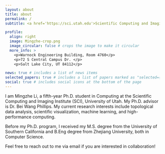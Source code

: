 ```yaml
---
layout: about
title: about
permalink: /
subtitle: <a href='https://sci.utah.edu'>Scientific Computing and Imaging Institute, University of Utah</a>.

profile:
  align: right
  image: Mingzhe-crop.png
  image_circular: false # crops the image to make it circular
  more_info: >
    <p>Warnock Engineering Building, Room 4760</p>
    <p>72 S Central Campus Dr. </p>
    <p>Salt Lake City, UT 84112</p>

news: true # includes a list of news items
selected_papers: true # includes a list of papers marked as "selected={true}"
social: true # includes social icons at the bottom of the page
---
```


I am Mingzhe Li, a fifth-year Ph.D. student in Computing at the Scientific Computing and Imaging Institute (SCI), University of Utah. My Ph.D. advisor is Dr. Bei Wang Phillips. My current research interests include topological data analysis, scientific visualization, machine learning, and high-performance computing. 

Before my Ph.D. program, I received my M.S. degree from the University of Southern California and B.Eng degree from Zhejiang University, both in Computer Science.

Feel free to reach out to me via email if you are interested in collaboration!